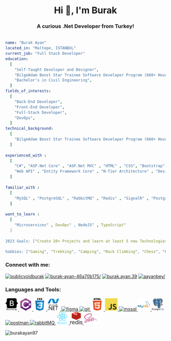 <h1 align="center">Hi 👋, I'm Burak</h1>
<h3 align="center">A curious .Net Developer from Turkey!</h3>

```yaml

name: "Burak Ayan"
located_in: "Maltepe, ISTANBUL"
current_job: "Full Stack Developer"
education:
  [
    "Self-Taught Developer and Designer",
    "BilgeAdam Boost Star Trainee Software Developer Program (660+ Hours)",
    "Bachelor's in Civil Engineering",
  ]
fields_of_interests:
  [
    "Back-End Developer",
    "Front-End Developer",
    "Full-Stack Developer",
    "DevOps",
  ]
technical_background:
  [
    "BilgeAdam Boost Star Trainee Software Developer Program (660+ Hours)",
  ]
  
experienced_with : 
  [
    "C#", "ASP.Net Core" , "ASP.Net MVC" , "HTML" , "CSS", "Bootstrap" , "JavaScript" , "JQuery" , "React", "Git", "GitHub", "Microsoft SQL Server" , 
    "Web API" , "Entity Framework Core" , "N-Tier Architecture" , "Design Patterns" , "SOLID Principles" , "Agile-Scrum" , "Postman", "Azure DevOps"
  ]

familiar_with : 
  [
    "MySQL" , "PostgreSQL" , "RabbitMQ" , "Redis" , "SignalR" , "PostgreSQL","Onion Architecture"
  ]

want_to_learn :
  [  
    "Microservices" , DevOps" , NodeJS" , TypeScript"
  ]
  
2023 Goals: ["Create 20+ Projects and learn at least 5 new Technologies and find a job."]

hobbies: ["Gaming", "Trekking", "Camping", "Rock Climbing", "Chess", "Psychology", "Ping Pong"]

```

<h3 align="left">Connect with me:</h3>
<p align="left">
<a href="https://twitter.com/publicvoidburak" target="blank"><img align="center" src="https://raw.githubusercontent.com/rahuldkjain/github-profile-readme-generator/master/src/images/icons/Social/twitter.svg" alt="publicvoidburak" height="30" width="40" /></a>
<a href="https://linkedin.com/in/burak-ayan-46a70b175/" target="blank"><img align="center" src="https://raw.githubusercontent.com/rahuldkjain/github-profile-readme-generator/master/src/images/icons/Social/linked-in-alt.svg" alt="burak-ayan-46a70b175/" height="30" width="40" /></a>
<a href="https://fb.com/burak.ayan.39" target="blank"><img align="center" src="https://raw.githubusercontent.com/rahuldkjain/github-profile-readme-generator/master/src/images/icons/Social/facebook.svg" alt="burak.ayan.39" height="30" width="40" /></a>
<a href="https://instagram.com/aayanbey/" target="blank"><img align="center" src="https://raw.githubusercontent.com/rahuldkjain/github-profile-readme-generator/master/src/images/icons/Social/instagram.svg" alt="aayanbey/" height="30" width="40" /></a>
</p>

<h3 align="left">Languages and Tools:</h3>
<p align="left"> <a href="https://getbootstrap.com" target="_blank" rel="noreferrer"> <img src="https://raw.githubusercontent.com/devicons/devicon/master/icons/bootstrap/bootstrap-plain-wordmark.svg" alt="bootstrap" width="40" height="40"/> </a> <a href="https://www.w3schools.com/cs/" target="_blank" rel="noreferrer"> <img src="https://raw.githubusercontent.com/devicons/devicon/master/icons/csharp/csharp-original.svg" alt="csharp" width="40" height="40"/> </a> <a href="https://www.w3schools.com/css/" target="_blank" rel="noreferrer"> <img src="https://raw.githubusercontent.com/devicons/devicon/master/icons/css3/css3-original-wordmark.svg" alt="css3" width="40" height="40"/> </a> <a href="https://dotnet.microsoft.com/" target="_blank" rel="noreferrer"> <img src="https://raw.githubusercontent.com/devicons/devicon/master/icons/dot-net/dot-net-original-wordmark.svg" alt="dotnet" width="40" height="40"/> </a> <a href="https://www.figma.com/" target="_blank" rel="noreferrer"> <img src="https://www.vectorlogo.zone/logos/figma/figma-icon.svg" alt="figma" width="40" height="40"/> </a> <a href="https://git-scm.com/" target="_blank" rel="noreferrer"> <img src="https://www.vectorlogo.zone/logos/git-scm/git-scm-icon.svg" alt="git" width="40" height="40"/> </a> <a href="https://www.w3.org/html/" target="_blank" rel="noreferrer"> <img src="https://raw.githubusercontent.com/devicons/devicon/master/icons/html5/html5-original-wordmark.svg" alt="html5" width="40" height="40"/> </a> <a href="https://developer.mozilla.org/en-US/docs/Web/JavaScript" target="_blank" rel="noreferrer"> <img src="https://raw.githubusercontent.com/devicons/devicon/master/icons/javascript/javascript-original.svg" alt="javascript" width="40" height="40"/> </a> <a href="https://www.microsoft.com/en-us/sql-server" target="_blank" rel="noreferrer"> <img src="https://www.svgrepo.com/show/303229/microsoft-sql-server-logo.svg" alt="mssql" width="40" height="40"/> </a> <a href="https://www.mysql.com/" target="_blank" rel="noreferrer"> <img src="https://raw.githubusercontent.com/devicons/devicon/master/icons/mysql/mysql-original-wordmark.svg" alt="mysql" width="40" height="40"/> </a> <a href="https://www.postgresql.org" target="_blank" rel="noreferrer"> <img src="https://raw.githubusercontent.com/devicons/devicon/master/icons/postgresql/postgresql-original-wordmark.svg" alt="postgresql" width="40" height="40"/> </a> <a href="https://postman.com" target="_blank" rel="noreferrer"> <img src="https://www.vectorlogo.zone/logos/getpostman/getpostman-icon.svg" alt="postman" width="40" height="40"/> </a> <a href="https://www.rabbitmq.com" target="_blank" rel="noreferrer"> <img src="https://www.vectorlogo.zone/logos/rabbitmq/rabbitmq-icon.svg" alt="rabbitMQ" width="40" height="40"/> </a> <a href="https://reactjs.org/" target="_blank" rel="noreferrer"> <img src="https://raw.githubusercontent.com/devicons/devicon/master/icons/react/react-original-wordmark.svg" alt="react" width="40" height="40"/> </a> <a href="https://redis.io" target="_blank" rel="noreferrer"> <img src="https://raw.githubusercontent.com/devicons/devicon/master/icons/redis/redis-original-wordmark.svg" alt="redis" width="40" height="40"/> </a> <a href="https://sass-lang.com" target="_blank" rel="noreferrer"> <img src="https://raw.githubusercontent.com/devicons/devicon/master/icons/sass/sass-original.svg" alt="sass" width="40" height="40"/> </a> </p>

<p><img align="center" src="https://github-readme-streak-stats.herokuapp.com/?user=burakayan97&" alt="burakayan97" /></p>
